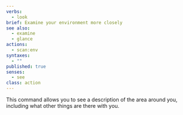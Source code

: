 ```yaml
---
verbs:
  - look
brief: Examine your environment more closely
see also:
  - examine
  - glance
actions:
  - scan:env
syntaxes:
  - ""
published: true
senses:
  - see
class: action
---
```

This command allows you to see a description of the area around you,
including what other things are there with you.
